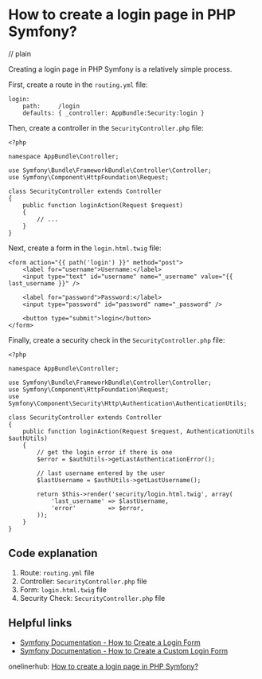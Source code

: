 # How to create a login page in PHP Symfony?
// plain

Creating a login page in PHP Symfony is a relatively simple process.

First, create a route in the `routing.yml` file:
```
login:
    path:     /login
    defaults: { _controller: AppBundle:Security:login }
```

Then, create a controller in the `SecurityController.php` file:
```
<?php

namespace AppBundle\Controller;

use Symfony\Bundle\FrameworkBundle\Controller\Controller;
use Symfony\Component\HttpFoundation\Request;

class SecurityController extends Controller
{
    public function loginAction(Request $request)
    {
        // ...
    }
}
```

Next, create a form in the `login.html.twig` file:
```
<form action="{{ path('login') }}" method="post">
    <label for="username">Username:</label>
    <input type="text" id="username" name="_username" value="{{ last_username }}" />

    <label for="password">Password:</label>
    <input type="password" id="password" name="_password" />

    <button type="submit">login</button>
</form>
```

Finally, create a security check in the `SecurityController.php` file:
```
<?php

namespace AppBundle\Controller;

use Symfony\Bundle\FrameworkBundle\Controller\Controller;
use Symfony\Component\HttpFoundation\Request;
use Symfony\Component\Security\Http\Authentication\AuthenticationUtils;

class SecurityController extends Controller
{
    public function loginAction(Request $request, AuthenticationUtils $authUtils)
    {
        // get the login error if there is one
        $error = $authUtils->getLastAuthenticationError();

        // last username entered by the user
        $lastUsername = $authUtils->getLastUsername();

        return $this->render('security/login.html.twig', array(
            'last_username' => $lastUsername,
            'error'         => $error,
        ));
    }
}
```

## Code explanation


1. Route: `routing.yml` file
2. Controller: `SecurityController.php` file
3. Form: `login.html.twig` file
4. Security Check: `SecurityController.php` file

## Helpful links

- [Symfony Documentation - How to Create a Login Form](https://symfony.com/doc/current/security/form_login_setup.html)
- [Symfony Documentation - How to Create a Custom Login Form](https://symfony.com/doc/current/security/form_login_custom.html)

onelinerhub: [How to create a login page in PHP Symfony?](https://onelinerhub.com/php-symfony/how-to-create-a-login-page-in-php-symfony)